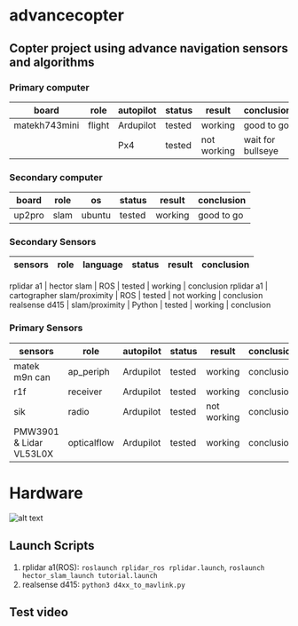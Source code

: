 # advancecopter


## Copter project using advance navigation sensors and algorithms 

### Primary computer

board | role | autopilot | status | result | conclusion
-----|----------|----------|----------------|----------------------|-----------------------
matekh743mini | flight  |Ardupilot | tested | working | good to go
           |            | Px4 | tested | not working | wait for bullseye


### Secondary computer

board | role | os | status | result | conclusion
-----|----------|----------|----------------|----------------------|-----------------------
up2pro | slam  |ubuntu | tested | working | good to go


### Secondary Sensors

sensors | role | language | status | result | conclusion
-----|----------|----------|----------------|----------------------|-----------------------

rplidar a1 | hector slam | ROS | tested | working | conclusion
rplidar a1 | cartographer slam/proximity | ROS | tested | not working | conclusion
realsense d415 | slam/proximity | Python | tested | working | conclusion

### Primary Sensors

sensors | role | autopilot | status | result | conclusion
-----|----------|----------|----------------|----------------------|-----------------------
matek m9n can | ap_periph  |Ardupilot | tested | working | conclusion
r1f | receiver | Ardupilot | tested | working | conclusion
sik | radio | Ardupilot | tested | not working | conclusion
PMW3901 & Lidar VL53L0X | opticalflow | Ardupilot | tested | working | conclusion


# Hardware

![alt text](https://github.com/pkr-7/advancecopter/blob/main/IMG_20220527_155558.jpg "BeagleBone Blue")


## Launch Scripts
1. rplidar a1(ROS): `roslaunch rplidar_ros rplidar.launch`, `roslaunch hector_slam_launch tutorial.launch` 
2. realsense d415: `python3 d4xx_to_mavlink.py`




## Test video
